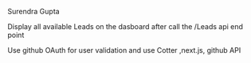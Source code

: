 Surendra Gupta

Display all available Leads on the dasboard after call the /Leads api end point

Use github OAuth for user validation and use Cotter ,next.js, github API

